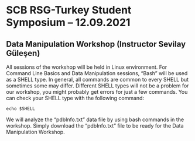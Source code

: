 # SCB RSG-Turkey Student Symposium – 12.09.2021
## Data Manipulation Workshop (Instructor Sevilay Güleşen)

All sessions of the workshop will be held in Linux environment. For Command Line
Basics and Data Manipulation sessions, “Bash” will be used as a SHELL type. In
general, all commands are common to every SHELL but sometimes some may differ.
Different SHELL types will not be a problem for our workshop, you might probably get
errors for just a few commands. You can check your SHELL type with the following command:

    echo $SHELL

We will analyze the “pdbInfo.txt” data file by using bash commands in the workshop.
Simply download the “pdbInfo.txt” file to be ready for the Data Manipulation Workshop.
